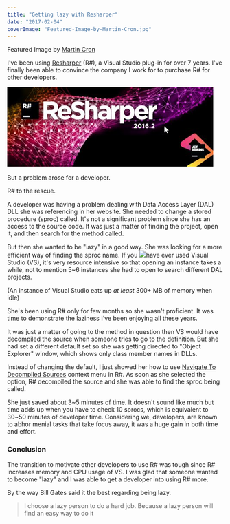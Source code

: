 ```yaml
---
title: "Getting lazy with Resharper"
date: "2017-02-04"
coverImage: "Featured-Image-by-Martin-Cron.jpg"
---
```


Featured Image by [Martin Cron](https://www.flickr.com/photos/martincron/4127880673/in/photolist-5Uz3so-2s5eGW-2rZNMD-7hLt7r-5xjUSF-uB4au9-uBbC6n-64Qkeb-9EcyP-7VF6zc-9Tym55-9TvuTM)

I've been using [Resharper](https://www.jetbrains.com/resharper/) (R#), a Visual Studio plug-in for over 7 years. I've finally been able to convince the company I work for to purchase R# for other developers.

![](./images/Resharper.jpg)

But a problem arose for a developer.

R# to the rescue.

A developer was having a problem dealing with Data Access Layer (DAL) DLL she was referencing in her website. She needed to change a stored procedure (sproc) called. It's not a significant problem since she has an access to the source code. It was just a matter of finding the project, open it, and then search for the method called.

But then she wanted to be "lazy" in a good way. She was looking for a more efficient way of finding the sproc name. If you ![](./images/process.png)have ever used Visual Studio (VS), it's very resource intensive so that opening an instance takes a while, not to mention 5~6 instances she had to open to search different DAL projects.

(An instance of Visual Studio eats up _at least_ 300+ MB of memory when idle)

She's been using R# only for few months so she wasn't proficient. It was time to demonstrate the laziness I've been enjoying all these years.

It was just a matter of going to the method in question then VS would have decompiled the source when someone tries to go to the definition. But she had set a different default set so she was getting directed to "Object Explorer" window, which shows only class member names in DLLs.

Instead of changing the default, I just showed her how to use [Navigate To Decompiled Sources](https://www.jetbrains.com/help/resharper/2016.3/Navigation_and_Search__Navigate_from_Here__Decompiled_Code.html) context menu in R#. As soon as she selected the option, R# decompiled the source and she was able to find the sproc being called.

She just saved about 3~5 minutes of time. It doesn't sound like much but time adds up when you have to check 10 sprocs, which is equivalent to 30~50 minutes of developer time. Considering we, developers, are known to abhor menial tasks that take focus away, it was a huge gain in both time and effort.

### Conclusion

The transition to motivate other developers to use R# was tough since R# increases memory and CPU usage of VS. I was glad that someone wanted to become "lazy" and I was able to get a developer into using R# more.

By the way Bill Gates said it the best regarding being lazy.

> I choose a lazy person to do a hard job. Because a lazy person will find an easy way to do it
